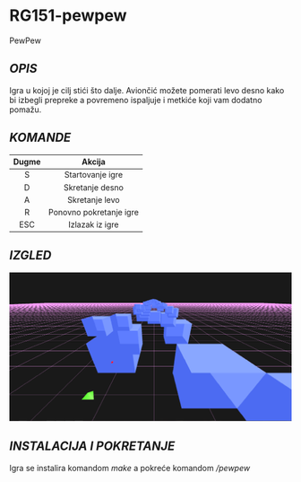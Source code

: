 # RG151-pewpew
PewPew

## _OPIS_
Igra u kojoj je cilj stići što dalje. Aviončić možete pomerati levo desno kako bi izbegli prepreke a povremeno ispaljuje i metkiće koji vam dodatno pomažu.

## _KOMANDE_
| Dugme         | Akcija           |
| :-----------: |:---------------: |
| S           | Startovanje igre     |
| D           | Skretanje desno        |
| A           | Skretanje levo |
|R            | Ponovno pokretanje igre |
| ESC           | Izlazak iz igre  |


## _IZGLED_
![screenshot](https://raw.githubusercontent.com/MATF-RG19/RG151-pewpew/master/Screenshots/Submit4.png)

## _INSTALACIJA I POKRETANJE_
Igra se instalira komandom _make_ a pokreće komandom _/pewpew_
